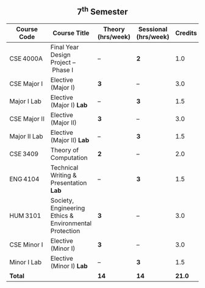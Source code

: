 <h2 align="center">7<sup>th</sup> Semester</h2>

| Course Code | Course Title | Theory (hrs/week) | Sessional (hrs/week) | Credits |
|-------------|--------------|-------------------|----------------------|---------|
| CSE 4000A | Final Year Design Project – Phase I | – | **2** | 1.0 |
| CSE Major I | Elective (Major I) | **3** | – | 3.0 |
| Major I Lab | Elective (Major I) **Lab** | – | **3** | 1.5 |
| CSE Major II | Elective (Major II) | **3** | – | 3.0 |
| Major II Lab | Elective (Major II) **Lab** | – | **3** | 1.5 |
| CSE 3409 | Theory of Computation | **2** | – | 2.0 |
| ENG 4104 | Technical Writing & Presentation **Lab** | – | **3** | 1.5 |
| HUM 3101 | Society, Engineering Ethics & Environmental Protection | **3** | – | 3.0 |
| CSE Minor I | Elective (Minor I) | **3** | – | 3.0 |
| Minor I Lab | Elective (Minor I) **Lab** | – | **3** | 1.5 |
| **Total** | | **14** | **14** | **21.0** |